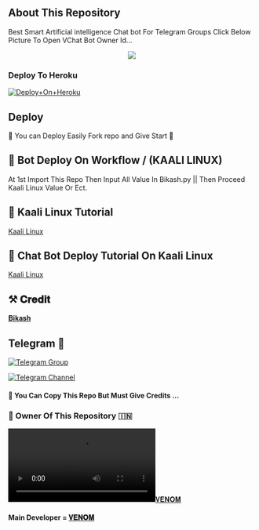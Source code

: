 ## About This Repository 
Best Smart Artificial intelligence Chat bot For Telegram Groups 
Click Below Picture To Open VChat Bot Owner Id...


<p align="center"><a href="https://t.me/its_arryan"><img src="https://telegra.ph/file/48af9d58eee079b15c18c.jpg"></a></p>



### Deploy To Heroku

[![Deploy+On+Heroku](https://www.herokucdn.com/deploy/button.svg)](https://github.com/NITISHSHARMA143123/Lily-chat-bot)


## Deploy
🌷 You can Deploy Easily Fork repo and Give Start 🌷

## 🥀 Bot Deploy On Workflow / (KAALI LINUX)
 At 1st Import This Repo Then Input All Value In Bikash.py || Then Proceed Kaali Linux Value Or Ect.

## 🥀 Kaali Linux Tutorial

[Kaali Linux](https://youtu.be/_nZT5lhcL8U)

## 🥀 Chat Bot Deploy Tutorial On Kaali Linux 

[Kaali Linux](https://youtu.be/fFRxAG1mCVU)

## ⚒️ 𝐂𝐫𝐞𝐝𝐢𝐭
[𝐁𝐢𝐤𝐚𝐬𝐡](https://t.me/BikashHalder)

## Telegram 🏪

[![Telegram Group](https://img.shields.io/badge/Telegram-Group-brightgreen)](https://t.me/venom_world_chatting_club)

[![Telegram Channel](https://img.shields.io/badge/Telegram-Channel-brightgreen)](https://t.me/lily_x_bots)


#### 🥺 You Can Copy This Repo But Must Give Credits ...

### 🌷 Owner Of This Repository 🇮🇳
[![𝐕𝐄𝐍𝐎𝐌](https://telegra.ph/file/617a7c468f993bb5e567a.mp4)](https://t.me/its_arryan)


#### Main Developer = [𝐕𝐄𝐍𝐎𝐌](https://t.me/its_arryan)
